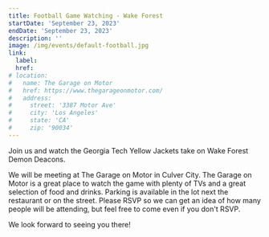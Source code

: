 ```yaml
---
title: Football Game Watching - Wake Forest
startDate: 'September 23, 2023'
endDate: 'September 23, 2023'
description: ''
image: /img/events/default-football.jpg
link:
  label:
  href:
# location:
#   name: The Garage on Motor
#   href: https://www.thegarageonmotor.com/
#   address:
#     street: '3387 Motor Ave'
#     city: 'Los Angeles'
#     state: 'CA'
#     zip: '90034'
---
```


Join us and watch the Georgia Tech Yellow Jackets take on Wake Forest Demon
Deacons.

We will be meeting at The Garage on Motor in Culver City. The Garage on Motor is a great place to watch the game with plenty of TVs and a great selection of food and drinks. Parking is available in the lot next the restaurant or on the street. Please RSVP so we can get an idea of how many people will be attending, but feel free to come even if you don't RSVP.

We look forward to seeing you there!
